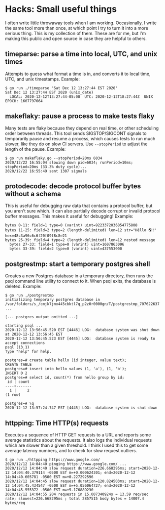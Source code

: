 # Hacks: Small useful things

I often write little throwaway tools when I am working. Occasionally, I write the same tool more than once, at which point I try to turn it into a more serious thing. This is my collection of them. These are for me, but I'm making this public and open source in case they are helpful to others.


## timeparse: parse a time into local, UTC, and unix times

Attempts to guess what format a time is in, and converts it to local time, UTC, and unix timestamps. Example:

```
$ go run ./timeparse 'Sat Dec 12 13:27:44 EST 2020'
Sat Dec 12 13:27:44 EST 2020 (unix_date)
  LOCAL: 2020-12-12T13:27:44-05:00  UTC: 2020-12-12T18:27:44Z  UNIX EPOCH: 1607797664
```


## makeflaky: pause a process to make tests flaky

Many tests are flaky because they depend on real time, or other scheduling order between threads. This tool sends SIGSTOP/SIGCONT signals to temporarily pause and resume a process, which causes tests to run much slower, like they do on slow CI servers. Use `--stopPeriod` to adjust the length of the pause. Example:

```
$ go run makeflaky.go --stopPeriod=20ms 6034
2020/12/22 16:55:04 slowing down pid=6034; runPeriod=10ms; stopPeriod=20ms (33.3% duty cycle)...
2020/12/22 16:55:49 sent 1307 signals
```


## protodecode: decode protocol buffer bytes without a schema

This is useful for debugging raw data that contains a protocol buffer, but you aren't sure which. It can also partially decode corrupt or invalid protocol buffer messages. This makes it useful for debugging! Example:

```$ go run ./protodecode --nested=4 out
bytes 0-11: field=1 type=0 (varint) uint=9223372036854775808
bytes 11-25: field=2 type=2 (length-delimited) len=12 str="Héllo 🌎!" hex=48c3a96c6c6f20f09f8c8e21
bytes 25-39: field=4 type=2 (length-delimited) len=12 nested message
  bytes 27-33: field=1 type=0 (varint) uint=1607863096
  bytes 33-39: field=2 type=0 (varint) uint=437553000
```


## postgrestmp: start a temporary postgres shell

Creates a new Postgres database in a temporary directory, then runs the psql command line utility to connect to it. When psql exits, the database is deleted. Example:

```
$ go run ./postgrestmp 
initializing temporary postgres database in /var/folders/s_/cmjk7jmx445cbktl7q_p2z0r0000gn/T/postgrestmp_707622637 ...

[... postgres output omitted ...]

starting psql ...
2020-12-12 13:56:45.520 EST [4446] LOG:  database system was shut down at 2020-12-12 13:56:45 EST
2020-12-12 13:56:45.523 EST [4445] LOG:  database system is ready to accept connections
psql (13.1)
Type "help" for help.

postgres=# create table hello (id integer, value text);
CREATE TABLE
postgres=# insert into hello values (1, 'a'), (1, 'b');
INSERT 0 2
postgres=# select id, count(*) from hello group by id;
 id | count 
----+-------
  1 |     2
(1 row)

postgres=# \q
2020-12-12 13:57:24.747 EST [4445] LOG:  database system is shut down
```

## httpping: Time HTTP(s) requests

Executes a sequence of HTTP GET requests to a URL and reports some average statistics about the requests. It also logs the individual requests which are slower than a given threshold. I think I used this to get some average latency numbers, and to check for slow request outliers.

```
$ go run ./httpping https://www.google.com/
2020/12/12 14:04:40 pinging https://www.google.com/ ...
2020/12/12 14:04:40 slow request duration=226.668295ms; start=2020-12-12 14:04:40.379114 -0500 EST m=+0.000624301; end=2020-12-12 14:04:40.605781 -0500 EST m=+0.227292596
2020/12/12 14:04:45 slow request duration=120.824503ms; start=2020-12-12 14:04:45.434547 -0500 EST m=+5.056064727; end=2020-12-12 14:04:45.555372 -0500 EST m=+5.176889230
2020/12/12 14:04:55 204 requests in 15.007340924s = 13.59 req/sec rate; slowest=226.668295ms ; total 2857515 body bytes = 14007.4 bytes/req
```